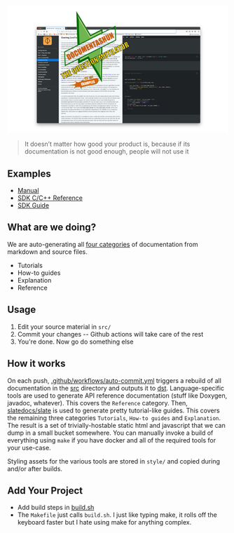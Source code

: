 ![Try our extra BIG-ASS Manual. Now with more... MARKDOWN](./artwork/hero.png)

> It doesn’t matter how good your product is, because if its documentation is not good enough, people will not use it

## Examples

  - [Manual](http://10.6.6.250:8000/guides/manual/manual.html)
  - [SDK C/C++ Reference](http://10.6.6.250:8000/reference/libzt-c/html/)
  - [SDK Guide](http://10.6.6.250:8000/guides/libzt/#getting-started)

## What are we doing?

We are auto-generating all [four categories](https://diataxis.fr/introduction/) of documentation from markdown and source files.

- Tutorials
- How-to guides
- Explanation
- Reference

## Usage

 1. Edit your source material in `src/`
 2. Commit your changes -- Github actions will take care of the rest
 3. You're done. Now go do something else

## How it works

On each push, [.github/workflows/auto-commit.yml](.github/workflows/auto-commit.yml) triggers a rebuild of all documentation in the [src](./src) directory and outputs it to [dst](./dst). Language-specific tools are used to generate API reference documentation (stuff like Doxygen, javadoc, whatever). This covers the `Reference` category. Then, [slatedocs/slate](https://github.com/slatedocs/slate) is used to generate pretty tutorial-like guides. This covers the remaining three categories `Tutorials`, `How-to guides` and `Explanation`. The result is a set of trivially-hostable static html and javascript that we can dump in a small bucket somewhere. You can manually invoke a build of everything using `make` if you have docker and all of the required tools for your use-case.

Styling assets for the various tools are stored in `style/` and copied during and/or after builds.

## Add Your Project

 - Add build steps in [build.sh](./build.sh)
 - The `Makefile` just calls `build.sh`. I just like typing make, it rolls off the keyboard faster but I hate using make for anything complex.
